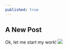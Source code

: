 ```yaml
---
published: true
---
```


## A New Post

Ok, let me start my work!
![]({{site.baseurl}}/./_posts/20230305_095130_Rika_2.jpg)

